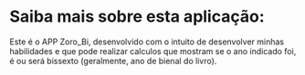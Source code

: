 <!DOCTYPE html>
<html lang="en">
<head>
    <meta charset="UTF-8">
    <meta name="viewport" content="width=device-width, initial-scale=1.0">

</head>
<body>
    <H1>Saiba mais sobre esta aplicação:</H1>
  Este é o APP Zoro_Bi, desenvolvido com o intuito de desenvolver minhas habilidades e que pode realizar calculos que mostram se o ano indicado foi, é ou será bissexto (geralmente, ano de bienal do livro). 
</body>
</html>
